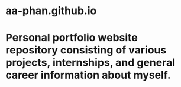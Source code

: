 ﻿# aa-phan.github.io
# Personal portfolio website repository consisting of various projects, internships, and general career information about myself.
